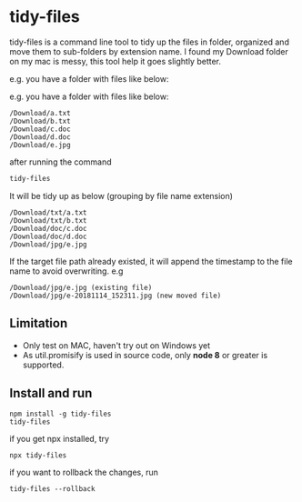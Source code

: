 # tidy-files

tidy-files is a command line tool to tidy up the files in folder, organized and move them to sub-folders by extension name. I found my Download folder on my mac is messy, this tool help it goes slightly better.  

e.g. you have a folder with files like below:  

e.g. you have a folder with files like below:  

    /Download/a.txt  
    /Download/b.txt  
    /Download/c.doc  
    /Download/d.doc
    /Download/e.jpg

after running the command

```bash
tidy-files
```

It will be tidy up as below (grouping by file name extension)

    /Download/txt/a.txt  
    /Download/txt/b.txt  
    /Download/doc/c.doc  
    /Download/doc/d.doc
    /Download/jpg/e.jpg
  
If the target file path already existed, it will append the timestamp to the file name to avoid overwriting. e.g  

    /Download/jpg/e.jpg (existing file)
    /Download/jpg/e-20181114_152311.jpg (new moved file)
  
## Limitation

* Only test on MAC, haven't try out on Windows yet
* As util.promisify is used in source code, only **node 8** or greater is supported.  

## Install and run

```shell
npm install -g tidy-files
tidy-files  
```

if you get npx installed, try

```shell
npx tidy-files
```

if you want to rollback the changes, run  

```shell
tidy-files --rollback
```

